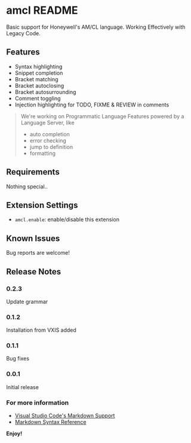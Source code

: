 # amcl README

Basic support for Honeywell's AM/CL language.
Working Effectively with Legacy Code.

## Features
- Syntax highlighting
- Snippet completion
- Bracket matching
- Bracket autoclosing
- Bracket autosurrounding
- Comment toggling
- Injection highlighting for TODO, FIXME & REVIEW in comments

> We're working on Programmatic Language Features
> powered by a Language Server, like
> - auto completion
> - error checking
> - jump to definition
> - formatting
## Requirements

Nothing special..

## Extension Settings

* `amcl.enable`: enable/disable this extension


## Known Issues

Bug reports are welcome!

## Release Notes
### 0.2.3

Update grammar
### 0.1.2

Installation from VXIS added
### 0.1.1

Bug fixes

### 0.0.1

 Initial release

### For more information

* [Visual Studio Code's Markdown Support](http://code.visualstudio.com/docs/languages/markdown)
* [Markdown Syntax Reference](https://help.github.com/articles/markdown-basics/)

**Enjoy!**

